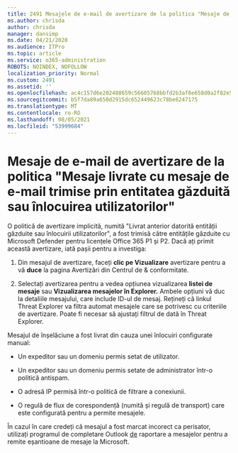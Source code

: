 ```yaml
---
title: 2491 Mesajele de e-mail de avertizare de la politica "Mesaje de e-mail livrate ca urmare a entității găzduite sau a înlocuirii utilizatorului"
ms.author: chrisda
author: chrisda
manager: dansimp
ms.date: 04/21/2020
ms.audience: ITPro
ms.topic: article
ms.service: o365-administration
ROBOTS: NOINDEX, NOFOLLOW
localization_priority: Normal
ms.custom: 2491
ms.assetid: ''
ms.openlocfilehash: ac4c157d6e202488659c56605768bbfd2b3af8e658d0a2f82e529fdac6763fa9
ms.sourcegitcommit: b5f7da89a650d2915dc652449623c78be6247175
ms.translationtype: MT
ms.contentlocale: ro-RO
ms.lasthandoff: 08/05/2021
ms.locfileid: "53999684"
---
```

# <a name="alert-email-messages-from-the-phish-delivered-due-to-tenant-or-user-override-policy"></a>Mesaje de e-mail de avertizare de la politica "Mesaje livrate cu mesaje de e-mail trimise prin entitatea găzduită sau înlocuirea utilizatorilor"

O politică de avertizare implicită, numită "Livrat anterior datorită entității găzduite sau înlocuirii utilizatorilor", a fost trimisă către entitățile găzduite cu Microsoft Defender pentru licențele Office 365 P1 și P2. Dacă ați primit această avertizare, iată pașii pentru a investiga:

1. Din mesajul de avertizare, faceți **clic pe Vizualizare** avertizare pentru a vă **duce** la pagina Avertizări din Centrul de & conformitate.

2. Selectați avertizarea pentru a vedea opțiunea vizualizarea **listei de mesaje** sau **Vizualizarea mesajelor în Explorer.** Ambele opțiuni vă duc la detaliile mesajului, care include ID-ul de mesaj. Rețineți că linkul Threat Explorer va filtra automat mesajele care se potrivesc cu criteriile de avertizare. Poate fi necesar să ajustați filtrul de dată în Threat Explorer.

Mesajul de înșelăciune a fost livrat din cauza unei înlocuiri configurate manual:

- Un expeditor sau un domeniu permis setat de utilizator.

- Un expeditor sau un domeniu permis setate de administrator într-o politică antispam.

- O adresă IP permisă într-o politică de filtrare a conexiunii.

- O regulă de flux de corespondență (numită și regulă de transport) care este configurată pentru a permite mesajele.

În cazul în care credeți că mesajul a fost marcat incorect ca perisator, utilizați programul de completare Outlook [de](https://support.office.com/article/b5caa9f1-cdf3-4443-af8c-ff724ea719d2) raportare a mesajelor pentru a remite eșantioane de mesaje la Microsoft.
